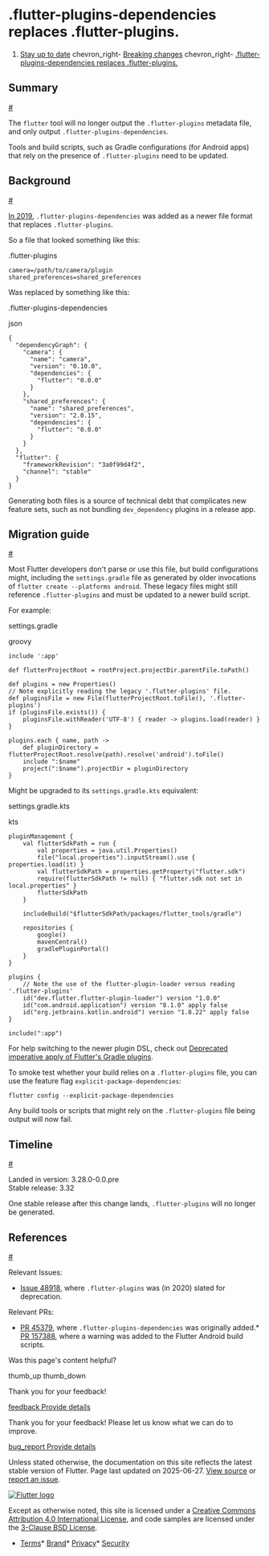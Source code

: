 .flutter-plugins-dependencies replaces .flutter-plugins.
========================================================

1. [Stay up to date](/release) chevron\_right- [Breaking changes](/release/breaking-changes) chevron\_right- [.flutter-plugins-dependencies replaces .flutter-plugins.](/release/breaking-changes/flutter-plugins-configuration)

Summary
-------

[#](#summary)

The `flutter` tool will no longer output the `.flutter-plugins` metadata file, and only output `.flutter-plugins-dependencies`.

Tools and build scripts, such as Gradle configurations (for Android apps) that rely on the presence of `.flutter-plugins` need to be updated.

Background
----------

[#](#background)

[In 2019](https://github.com/flutter/flutter/pull/45379), `.flutter-plugins-dependencies` was added as a newer file format that replaces `.flutter-plugins`.

So a file that looked something like this:

.flutter-plugins

```
camera=/path/to/camera/plugin
shared_preferences=shared_preferences
```

Was replaced by something like this:

.flutter-plugins-dependencies

json

```
{
  "dependencyGraph": {
    "camera": {
      "name": "camera",
      "version": "0.10.0",
      "dependencies": {
        "flutter": "0.0.0"
      }
    },
    "shared_preferences": {
      "name": "shared_preferences",
      "version": "2.0.15",
      "dependencies": {
        "flutter": "0.0.0"
      }
    }
  },
  "flutter": {
    "frameworkRevision": "3a0f99d4f2",
    "channel": "stable"
  }
}
```

Generating both files is a source of technical debt that complicates new feature sets, such as not bundling `dev_dependency` plugins in a release app.

Migration guide
---------------

[#](#migration-guide)

Most Flutter developers don't parse or use this file, but build configurations might, including the `settings.gradle` file as generated by older invocations of `flutter create --platforms android`. These legacy files might still reference `.flutter-plugins` and must be updated to a newer build script.

For example:

settings.gradle

groovy

```
include ':app'

def flutterProjectRoot = rootProject.projectDir.parentFile.toPath()

def plugins = new Properties()
// Note explicitly reading the legacy '.flutter-plugins' file.
def pluginsFile = new File(flutterProjectRoot.toFile(), '.flutter-plugins')
if (pluginsFile.exists()) {
    pluginsFile.withReader('UTF-8') { reader -> plugins.load(reader) }
}

plugins.each { name, path ->
    def pluginDirectory = flutterProjectRoot.resolve(path).resolve('android').toFile()
    include ":$name"
    project(":$name").projectDir = pluginDirectory
}
```

Might be upgraded to its `settings.gradle.kts` equivalent:

settings.gradle.kts

kts

```
pluginManagement {
    val flutterSdkPath = run {
        val properties = java.util.Properties()
        file("local.properties").inputStream().use { properties.load(it) }
        val flutterSdkPath = properties.getProperty("flutter.sdk")
        require(flutterSdkPath != null) { "flutter.sdk not set in local.properties" }
        flutterSdkPath
    }

    includeBuild("$flutterSdkPath/packages/flutter_tools/gradle")

    repositories {
        google()
        mavenCentral()
        gradlePluginPortal()
    }
}

plugins {
    // Note the use of the flutter-plugin-loader versus reading '.flutter-plugins'
    id("dev.flutter.flutter-plugin-loader") version "1.0.0"
    id("com.android.application") version "8.1.0" apply false
    id("org.jetbrains.kotlin.android") version "1.8.22" apply false
}

include(":app")
```

For help switching to the newer plugin DSL, check out [Deprecated imperative apply of Flutter's Gradle plugins](/release/breaking-changes/flutter-gradle-plugin-apply).

To smoke test whether your build relies on a `.flutter-plugins` file, you can use the feature flag `explicit-package-dependencies`:

```
flutter config --explicit-package-dependencies
```

Any build tools or scripts that might rely on the `.flutter-plugins` file being output will now fail.

Timeline
--------

[#](#timeline)

Landed in version: 3.28.0-0.0.pre  
 Stable release: 3.32

One stable release after this change lands, `.flutter-plugins` will no longer be generated.

References
----------

[#](#references)

Relevant Issues:

* [Issue 48918](https://github.com/flutter/flutter/issues/48918), where `.flutter-plugins` was (in 2020) slated for deprecation.

Relevant PRs:

* [PR 45379](https://github.com/flutter/flutter/pull/45379), where `.flutter-plugins-dependencies` was originally added.* [PR 157388](https://github.com/flutter/flutter/pull/157388), where a warning was added to the Flutter Android build scripts.

Was this page's content helpful?

thumb\_up thumb\_down

Thank you for your feedback!

 [feedback Provide details](https://github.com/flutter/website/issues/new?template=1_page_issue.yml&&page-url=https://docs.flutter.dev/release/breaking-changes/flutter-plugins-configuration/&page-source=https://github.com/flutter/website/tree/main/src/content/release/breaking-changes/flutter-plugins-configuration.md)

Thank you for your feedback! Please let us know what we can do to improve.

 [bug\_report Provide details](https://github.com/flutter/website/issues/new?template=1_page_issue.yml&&page-url=https://docs.flutter.dev/release/breaking-changes/flutter-plugins-configuration/&page-source=https://github.com/flutter/website/tree/main/src/content/release/breaking-changes/flutter-plugins-configuration.md)

Unless stated otherwise, the documentation on this site reflects the latest stable version of Flutter. Page last updated on 2025-06-27. [View source](https://github.com/flutter/website/tree/main/src/content/release/breaking-changes/flutter-plugins-configuration.md) or [report an issue](https://github.com/flutter/website/issues/new?template=1_page_issue.yml&&page-url=https://docs.flutter.dev/release/breaking-changes/flutter-plugins-configuration/&page-source=https://github.com/flutter/website/tree/main/src/content/release/breaking-changes/flutter-plugins-configuration.md "Report an issue with this page").

[![Flutter logo](/assets/images/branding/flutter/logo+text/horizontal/white.svg)](https://flutter.dev)

Except as otherwise noted, this site is licensed under a [Creative Commons Attribution 4.0 International License](https://creativecommons.org/licenses/by/4.0/), and code samples are licensed under the [3-Clause BSD License](https://opensource.org/licenses/BSD-3-Clause).

* [Terms](/tos "Terms of use")* [Brand](/brand "Brand usage guidelines")* [Privacy](https://policies.google.com/privacy "Privacy policy")* [Security](/security "Security philosophy and practices")

   